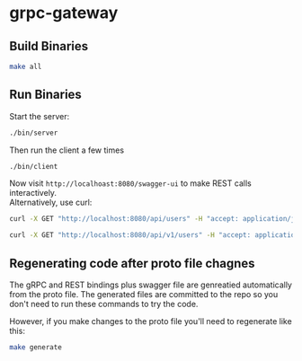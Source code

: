 # grpc-gateway
## Build Binaries
```bash
make all 
```

## Run Binaries
Start the server:
```bash
./bin/server
```
Then run the client a few times
```bash
./bin/client
```
Now visit ```http://localhoast:8080/swagger-ui``` to make REST calls interactively. <br />
Alternatively, use curl: <br />
```bash
curl -X GET "http://localhost:8080/api/users" -H "accept: application/json" ; echo
```
```bash
curl -X GET "http://localhost:8080/api/v1/users" -H "accept: application/json" ; echo
```

## Regenerating code after proto file chagnes
The gRPC and REST bindings plus swagger file are genreatied automatically from the proto file. The generated files are committed to the repo so you don't need to run these commands to try the code. <br />

However, if you make changes to the proto file you'll need to regenerate like this: <br />
```bash
make generate
```
